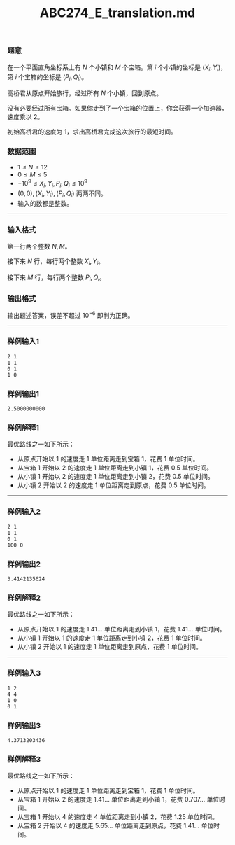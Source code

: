 ﻿---
title: "ABC274_E_translation.md"
tags: []
author: ""
created: ""
---

### 题意 

在一个平面直角坐标系上有 $N$ 个小镇和 $M$ 个宝箱。第 $i$ 个小镇的坐标是 $(X_i,Y_i)$，第 $i$ 个宝箱的坐标是 $(P_i,Q_i)$。

高桥君从原点开始旅行，经过所有 $N$ 个小镇，回到原点。

没有必要经过所有宝箱。如果你走到了一个宝箱的位置上，你会获得一个加速器，速度乘以 $2$。

初始高桥君的速度为 $1$，求出高桥君完成这次旅行的最短时间。

### 数据范围

- $1\le N\le 12$
- $0\le M\le 5$
- $-10^9\le X_i,Y_i,P_i,Q_i\le 10^9$
- $(0,0),(X_i,Y_i),(P_i,Q_i)$ 两两不同。
- 输入的数都是整数。

---

### 输入格式

第一行两个整数 $N,M$。

接下来 $N$ 行，每行两个整数 $X_i,Y_i$。

接下来 $M$ 行，每行两个整数 $P_i,Q_i$。

### 输出格式

输出题述答案，误差不超过 $10^{-6}$ 即判为正确。

---

### 样例输入1

```
2 1
1 1
0 1
1 0
```

### 样例输出1

```
2.5000000000
```

### 样例解释1

最优路线之一如下所示：

- 从原点开始以 $1$ 的速度走 $1$ 单位距离走到宝箱 $1$，花费 $1$ 单位时间。
- 从宝箱 $1$ 开始以 $2$ 的速度走 $1$ 单位距离走到小镇 $1$，花费 $0.5$ 单位时间。
- 从小镇 $1$ 开始以 $2$ 的速度走 $1$ 单位距离走到小镇 $2$，花费 $0.5$ 单位时间。
- 从小镇 $2$ 开始以 $2$ 的速度走 $1$ 单位距离走到原点，花费 $0.5$ 单位时间。

---

### 样例输入2

```
2 1
1 1
0 1
100 0
```

### 样例输出2

```
3.4142135624
```

### 样例解释2

最优路线之一如下所示：

- 从原点开始以 $1$ 的速度走 $1.41\ldots$ 单位距离走到小镇 $1$，花费 $1.41\ldots$ 单位时间。
- 从小镇 $1$ 开始以 $1$ 的速度走 $1$ 单位距离走到小镇 $2$，花费 $1$ 单位时间。
- 从小镇 $2$ 开始以 $1$ 的速度走 $1$ 单位距离走到原点，花费 $1$ 单位时间。

---

### 样例输入3

```
1 2
4 4
1 0
0 1
```

### 样例输出3

```
4.3713203436
```

### 样例解释3

最优路线之一如下所示：

- 从原点开始以 $1$ 的速度走 $1$ 单位距离走到宝箱 $1$，花费 $1$ 单位时间。
- 从宝箱 $1$ 开始以 $2$ 的速度走 $1.41\ldots$ 单位距离走到小镇 $1$，花费 $0.707\ldots$ 单位时间。
- 从宝箱 $1$ 开始以 $4$ 的速度走 $4$ 单位距离走到小镇 $2$，花费 $1.25$ 单位时间。
- 从宝箱 $2$ 开始以 $4$ 的速度走 $5.65\ldots$ 单位距离走到原点，花费 $1.41\ldots$ 单位时间。

